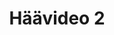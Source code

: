 ---
title: Häävideo 2
layout: video
categories: [videot]
box-image: videot/anni.jpg
video: fjQdZUbD40g
---